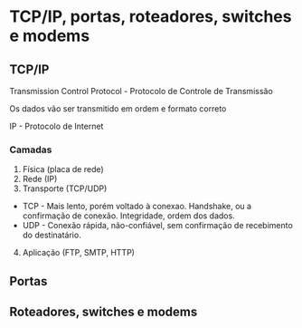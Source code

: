 # TCP/IP, portas, roteadores, switches e modems

## TCP/IP

Transmission Control Protocol - Protocolo de Controle de Transmissão

Os dados vão ser transmitido em ordem e formato correto

IP - Protocolo de Internet

### Camadas

1. Física (placa de rede)
2. Rede (IP)
3. Transporte (TCP/UDP)

* TCP - Mais lento, porém voltado à conexao. Handshake, ou a confirmação de conexão. Integridade, ordem dos dados.
* UDP - Conexão rápida, não-confiável, sem confirmação de recebimento do destinatário. 

4. Aplicação (FTP, SMTP, HTTP)

## Portas

## Roteadores, switches e modems
